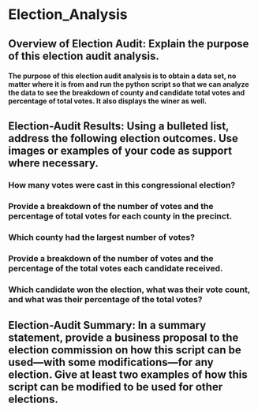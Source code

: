 # Election_Analysis
## Overview of Election Audit: Explain the purpose of this election audit analysis.

#### The purpose of this election audit analysis is to obtain a data set, no matter where it is from and run the python script so that we can analyze the data to see the breakdown of county and candidate total votes and percentage of total votes. It also displays the winer as well.

##  Election-Audit Results: Using a bulleted list, address the following election outcomes. Use images or examples of your code as support where necessary.

### How many votes were cast in this congressional election?
###    Provide a breakdown of the number of votes and the percentage of total votes for each county in the precinct.
###   Which county had the largest number of votes?
###    Provide a breakdown of the number of votes and the percentage of the total votes each candidate received.
###    Which candidate won the election, what was their vote count, and what was their percentage of the total votes?

##  Election-Audit Summary: In a summary statement, provide a business proposal to the election commission on how this script can be used—with some modifications—for any election. Give at least two examples of how this script can be modified to be used for other elections.